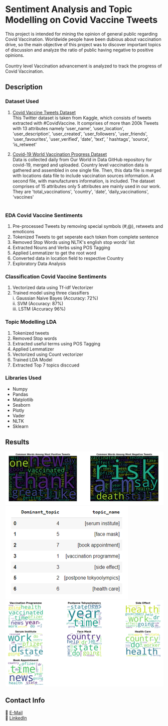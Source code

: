 # Sentiment Analysis and Topic Modelling on Covid Vaccine Tweets

This project is intended for mining the opinion of general public regarding Covid Vaccination. Worldwide people have been dubious about vaccination drive, so the main objective of this project was to discover important topics of discussion and analyze the ratio of public having negative to positive opinions. <br/>
<br/>
Country level Vaccination advancement is analyzed to track the progress of Covid Vaccination.

## Description

### Dataset Used

1. [Covid Vaccine Tweets Dataset](https://www.kaggle.com/kaushiksuresh147/covidvaccine-tweets)<br/>
   This Twitter dataset is taken from Kaggle, which consists of tweets extracted with #CovidVaccine. It comprises of more than 200k Tweets with 13 attributes namely 'user_name', 'user_location', 'user_description', 'user_created', 'user_followers', 'user_friends', 'user_favourites', 'user_verified', 'date', 'text', ' hashtags', 'source', 'is_retweet' <br/>
 
2. [Covid-19 World Vaccination Progress Dataset](https://www.kaggle.com/gpreda/covid-world-vaccination-progress)<br/>
  Data is collected daily from Our World in Data GitHub repository for covid-19, merged and uploaded. Country level vaccination data is gathered and assembled in one single file. Then, this data file is merged with locations data file to include vaccination sources information. A second file, with manufacturers information, is included. The dataset comprises of 15 attributes only 5 attributes are mainly used in our work. They are 'total_vaccinations', 'country', 'date', 'daily_vaccinations', 'vaccines'
 <br/><br/>
 
### EDA Covid Vaccine Sentiments

1. Pre-processed Tweets by removing special symbols (#,@), retweets and emoticons
2. Tokenized Tweets to get seperate each token from complete sentence
3. Removed Stop Words using NLTK's english stop words' list
4. Extracted Nouns and Verbs using POS Tagging
5. Applied Lemmatizer to get the root word
6. Converted data in location field to respective Country
7. Exploratory Data Analysis


### Classification Covid Vaccine Sentiments
1. Vectorized data using Tf-idf Vectorizer
2. Trained model using three classifiers <br/>
         i. Gaussian Naive Bayes (Accuracy: 72%) <br/>
         ii. SVM (Accuracy: 87%) <br/>
         iii. LSTM (Accuracy 96%) <br/>
         

### Topic Modelling LDA
1. Tokenized tweets
2. Removed Stop words
3. Extracted useful terms using POS Tagging
4. Applied Lemmatizer
5. Vectorized using Count vectorizer
6. Trained LDA Model
7. Extracted Top 7 topics disccued 

### Libraries Used

* Numpy
* Pandas
* Matplotlib
* Seaborn
* Plotly
* Vader
* NLTK
* Sklearn

## Results

![Word_CLoud](https://github.com/Malvi-M/Sentiment-Analysis-and-Topic-Modelling-on-Covid-Vaccine-Tweets/blob/main/Words.PNG)<br/>
![Topic](https://github.com/Malvi-M/Sentiment-Analysis-and-Topic-Modelling-on-Covid-Vaccine-Tweets/blob/main/Topic.PNG) <br/>
![Word_Cloud_Topic](https://github.com/Malvi-M/Sentiment-Analysis-and-Topic-Modelling-on-Covid-Vaccine-Tweets/blob/main/Word_Cloud.PNG) <br/>

## Contact Info

📧 [E-Mail](malvipatel1999@gmail.com) <br/>
🤝 [LinkedIn](https://www.linkedin.com/in/malvi-m)

